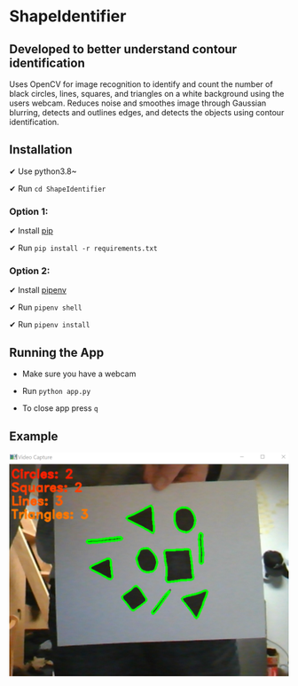 # ShapeIdentifier

## Developed to better understand contour identification 
Uses OpenCV for image recognition to identify and count the number of black circles, lines, squares, and triangles on a white background using the users webcam. Reduces noise and smoothes image through Gaussian blurring, detects and outlines edges, and detects the objects using contour identification.

## Installation

✔ Use python3.8~

✔ Run `cd ShapeIdentifier`

### Option 1:

✔ Install [pip](https://pip.pypa.io/en/stable/installing/)

✔ Run `pip install -r requirements.txt`

### Option 2:

✔ Install [pipenv](https://github.com/pypa/pipenv)

✔ Run `pipenv shell`

✔ Run `pipenv install`

## Running the App

- Make sure you have a webcam

- Run `python app.py`

- To close app press `q`

## Example

<img src="./src/images/ShapeIdentifier.png">